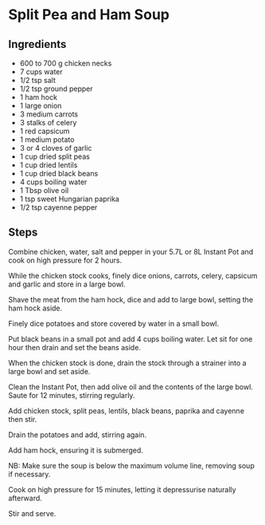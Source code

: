 # Split Pea and Ham Soup

## Ingredients

* 600 to 700 g chicken necks
* 7 cups water
* 1/2 tsp salt
* 1/2 tsp ground pepper
* 1 ham hock
* 1 large onion
* 3 medium carrots
* 3 stalks of celery
* 1 red capsicum
* 1 medium potato
* 3 or 4 cloves of garlic
* 1 cup dried split peas
* 1 cup dried lentils
* 1 cup dried black beans
* 4 cups boiling water
* 1 Tbsp olive oil
* 1 tsp sweet Hungarian paprika
* 1/2 tsp cayenne pepper

## Steps
Combine chicken, water, salt and pepper in your 5.7L or 8L Instant Pot and cook on high pressure for 2 hours.

While the chicken stock cooks, finely dice onions, carrots, celery, capsicum and garlic and store in a large bowl.

Shave the meat from the ham hock, dice and add to large bowl, setting the ham hock aside.

Finely dice potatoes and store covered by water in a small bowl.

Put black beans in a small pot and add 4 cups boiling water. Let sit for one hour then drain and set the beans aside.

When the chicken stock is done, drain the stock through a strainer into a large bowl and set aside.

Clean the Instant Pot, then add olive oil and the contents of the large bowl. Saute for 12 minutes, stirring regularly.

Add chicken stock, split peas, lentils, black beans, paprika and cayenne then stir.

Drain the potatoes and add, stirring again.

Add ham hock, ensuring it is submerged.

NB: Make sure the soup is below the maximum volume line, removing soup if necessary.

Cook on high pressure for 15 minutes, letting it depressurise naturally afterward.

Stir and serve.
